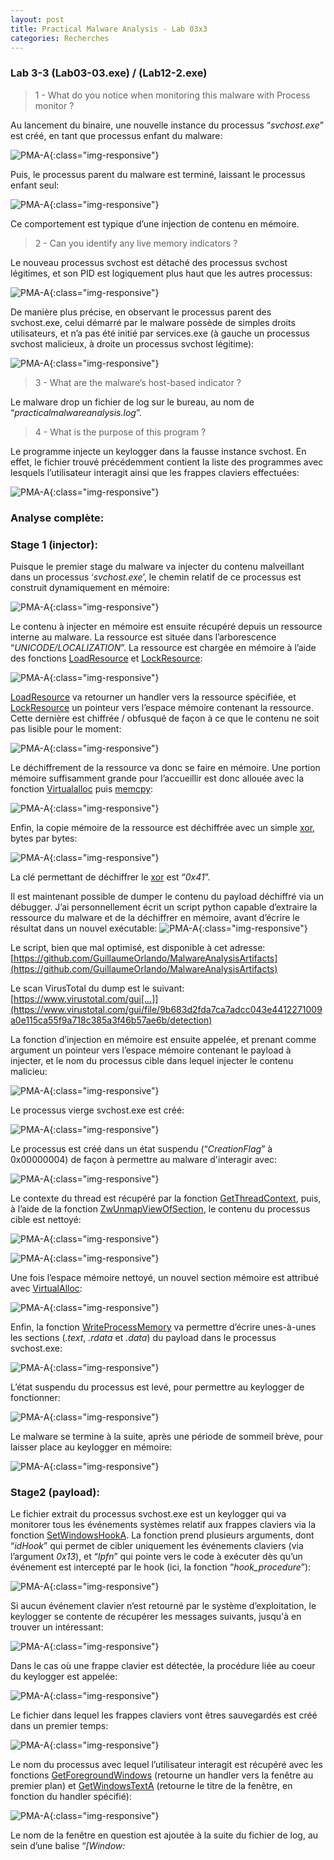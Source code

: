 ```yaml
---
layout: post
title: Practical Malware Analysis - Lab 03x3
categories: Recherches
---
```

### Lab 3-3 (Lab03-03.exe) / (Lab12-2.exe)
> 1 - What do you notice when monitoring this malware with Process monitor ?

Au lancement du binaire, une nouvelle instance du processus “_svchost.exe_” est créé, en tant que processus enfant du malware:

![PMA-A](/img/PMA/chap3/03/A.png){:class="img-responsive"}

Puis, le processus parent du malware est terminé, laissant le processus enfant seul:

![PMA-A](/img/PMA/chap3/03/B.png){:class="img-responsive"}

Ce comportement est typique d’une injection de contenu en mémoire.

>2 - Can you identify any live memory indicators ?

Le nouveau processus svchost est détaché des processus svchost légitimes, et son PID est logiquement plus haut que les autres processus:

![PMA-A](/img/PMA/chap3/03/C.png){:class="img-responsive"}

De manière plus précise, en observant le processus parent des svchost.exe, celui démarré par le malware possède de simples droits utilisateurs, et n’a pas été initié par services.exe (à gauche un processus svchost malicieux, à droite un processus svchost légitime):

![PMA-A](/img/PMA/chap3/03/D.png){:class="img-responsive"}

> 3 - What are the malware’s host-based indicator ?

Le malware drop un fichier de log sur le bureau, au nom de “_practicalmalwareanalysis.log_”.

> 4 - What is the purpose of this program ?

Le programme injecte un keylogger dans la fausse instance svchost. En effet, le fichier trouvé précédemment contient la liste des programmes avec lesquels l’utilisateur interagit ainsi que les frappes claviers effectuées:

![PMA-A](/img/PMA/chap3/03/E.PNG){:class="img-responsive"}

### Analyse complète:
### Stage 1 (injector):
Puisque le premier stage du malware va injecter du contenu malveillant dans un processus ‘_svchost.exe_’, le chemin relatif de ce processus est construit dynamiquement en mémoire:

![PMA-A](/img/PMA/chap3/03/F.png){:class="img-responsive"}

Le contenu à injecter en mémoire est ensuite récupéré depuis un ressource interne au malware. La ressource est située dans l’arborescence “_UNICODE/LOCALIZATION_”. La ressource est chargée en mémoire à l’aide des fonctions [LoadResource](https://docs.microsoft.com/en-us/windows/win32/api/libloaderapi/nf-libloaderapi-loadresource) et [LockResource](https://docs.microsoft.com/en-us/windows/win32/api/libloaderapi/nf-libloaderapi-lockresource):

![PMA-A](/img/PMA/chap3/03/G.PNG){:class="img-responsive"}

[LoadResource](https://docs.microsoft.com/en-us/windows/win32/api/libloaderapi/nf-libloaderapi-loadresource) va retourner un handler vers la ressource spécifiée, et [LockResource](https://docs.microsoft.com/en-us/windows/win32/api/libloaderapi/nf-libloaderapi-lockresource) un pointeur vers l’espace mémoire contenant la ressource.
Cette dernière est chiffrée / obfusqué de façon à ce que le contenu ne soit pas lisible pour le moment:

![PMA-A](/img/PMA/chap3/03/H.PNG){:class="img-responsive"}

Le déchiffrement de la ressource va donc se faire en mémoire.
Une portion mémoire suffisamment grande pour l’accueillir est donc allouée avec la fonction [Virtualalloc](https://docs.microsoft.com/en-us/windows/win32/api/memoryapi/nf-memoryapi-virtualalloc) puis [memcpy](https://docs.microsoft.com/en-us/cpp/c-runtime-library/reference/memcpy-wmemcpy?view=vs-2019):

![PMA-A](/img/PMA/chap3/03/I.PNG){:class="img-responsive"}

Enfin, la copie mémoire de la ressource est déchiffrée avec un simple [xor](http://www.xcprod.com/titan/XCSB-DOC/binary_xor.html), bytes par bytes:

![PMA-A](/img/PMA/chap3/03/J.PNG){:class="img-responsive"}

La clé permettant de déchiffrer le [xor](http://www.xcprod.com/titan/XCSB-DOC/binary_xor.html) est “_0x41_”.

Il est maintenant possible de dumper le contenu du payload déchiffré via un débugger. J’ai personnellement écrit un script python capable d’extraire la ressource du malware et de la déchiffrer en mémoire, avant d’écrire le résultat dans un nouvel exécutable:
![PMA-A](/img/PMA/chap3/03/K.PNG){:class="img-responsive"}

Le script, bien que mal optimisé, est disponible à cet adresse:
[https://github.com/GuillaumeOrlando/MalwareAnalysisArtifacts](https://github.com/GuillaumeOrlando/MalwareAnalysisArtifacts)

Le scan VirusTotal du dump est le suivant:
[https://www.virustotal.com/gui[...]](https://www.virustotal.com/gui/file/9b683d2fda7ca7adcc043e4412271009a0e115ca55f9a718c385a3f46b57ae6b/detection)

La fonction d’injection en mémoire est ensuite appelée, et prenant comme argument un pointeur vers l’espace mémoire contenant le payload à injecter, et le nom du processus cible dans lequel injecter le contenu malicieu:

![PMA-A](/img/PMA/chap3/03/L.PNG){:class="img-responsive"}

Le processus vierge svchost.exe est créé:

![PMA-A](/img/PMA/chap3/03/M.PNG){:class="img-responsive"}

Le processus est créé dans un état suspendu (“_CreationFlag_” à 0x00000004) de façon à permettre au malware d'interagir avec:

![PMA-A](/img/PMA/chap3/03/N.PNG){:class="img-responsive"}

Le contexte du thread est récupéré par la fonction [GetThreadContext](https://docs.microsoft.com/en-us/windows/win32/api/processthreadsapi/nf-processthreadsapi-getthreadcontext), puis, à l’aide de la fonction [ZwUnmapViewOfSection](https://docs.microsoft.com/en-us/windows-hardware/drivers/ddi/content/wdm/nf-wdm-zwunmapviewofsection), le contenu du processus cible est nettoyé:

![PMA-A](/img/PMA/chap3/03/S.PNG){:class="img-responsive"}

![PMA-A](/img/PMA/chap3/03/T.PNG){:class="img-responsive"}

Une fois l’espace mémoire nettoyé, un nouvel section mémoire est attribué avec [VirtualAlloc](https://docs.microsoft.com/en-us/windows/win32/api/memoryapi/nf-memoryapi-virtualalloc):

![PMA-A](/img/PMA/chap3/03/U.PNG){:class="img-responsive"}

Enfin, la fonction [WriteProcessMemory](https://docs.microsoft.com/en-us/windows/win32/api/memoryapi/nf-memoryapi-writeprocessmemory) va permettre d’écrire unes-à-unes les sections (_.text_, _.rdata_ et _.data_) du payload dans le processus svchost.exe:

![PMA-A](/img/PMA/chap3/03/V.PNG){:class="img-responsive"}

L’état suspendu du processus est levé, pour permettre au keylogger de fonctionner:

![PMA-A](/img/PMA/chap3/03/W.PNG){:class="img-responsive"}

Le malware se termine à la suite, après une période de sommeil brève, pour laisser place au keylogger en mémoire:

![PMA-A](/img/PMA/chap3/03/X.PNG){:class="img-responsive"}

### Stage2 (payload):
Le fichier extrait du processus svchost.exe est un keylogger qui va monitorer tous les événements systèmes relatif aux frappes claviers via la fonction [SetWindowsHookA](https://docs.microsoft.com/en-us/windows/win32/api/winuser/nf-winuser-setwindowshookexa). La fonction prend plusieurs arguments, dont “_idHook_” qui permet de cibler uniquement les événements claviers (via l’argument _0x13_), et “_lpfn_” qui pointe vers le code à exécuter dès qu’un événement est intercepté par le hook (ici, la fonction “_hook_procedure_”):

![PMA-A](/img/PMA/chap3/03/Y.PNG){:class="img-responsive"}

Si aucun événement clavier n’est retourné par le système d’exploitation, le keylogger se contente de récupérer les messages suivants, jusqu'à en trouver un intéressant:

![PMA-A](/img/PMA/chap3/03/Z.PNG){:class="img-responsive"}

Dans le cas où une frappe clavier est détectée, la procédure liée au coeur du keylogger est appelée:

![PMA-A](/img/PMA/chap3/03/ZA.PNG){:class="img-responsive"}

Le fichier dans lequel les frappes claviers vont êtres sauvegardés est créé dans un premier temps:

![PMA-A](/img/PMA/chap3/03/ZB.PNG){:class="img-responsive"}

Le nom du processus avec lequel l’utilisateur interagit est récupéré avec les fonctions [GetForegroundWindows](https://docs.microsoft.com/en-us/windows/win32/api/winuser/nf-winuser-getforegroundwindow) (retourne un handler vers la fenêtre au premier plan) et [GetWindowsTextA](https://docs.microsoft.com/en-us/windows/win32/api/winuser/nf-winuser-getwindowtexta) (retourne le titre de la fenêtre, en fonction du handler spécifié):

![PMA-A](/img/PMA/chap3/03/ZC.PNG){:class="img-responsive"}

Le nom de la fenêtre en question est ajoutée à la suite du fichier de log, au sein d’une balise “_[Window: <title>]_”:
  
![PMA-A](/img/PMA/chap3/03/ZD.png){:class="img-responsive"}

Le résultat est le suivant:

![PMA-A](/img/PMA/chap3/03/ZE.PNG){:class="img-responsive"}

La touche clavier ayant déclenchée l'événement est, pour finir, écrite au sein du fichier de log. Si la touche est une simple touche alphabétique, celle-ci est ajoutée telle-quelle à la suite du fichier. Si la touche correspond à une action particulière (i.e: une barre d’espace, un “_entrer_”, un “_shift_”, etc …) ou à un chiffre, un switch de 19 valeurs est appliquée de façon à déterminer et formater l’entrée qui sera ajoutée au fichier de log:

![PMA-A](/img/PMA/chap3/03/ZF.png){:class="img-responsive"}

Par exemple, le code responsable d’ajouter la touche _“shift”_ au fichier de log est le suivant:

![PMA-A](/img/PMA/chap3/03/ZG.PNG){:class="img-responsive"}

Le résultat est ensuite appliqué au fichier de log:

![PMA-A](/img/PMA/chap3/03/ZH.PNG){:class="img-responsive"}

Le keylogger boucle sur cette suite d’actions, à partir du moment ou une frappe clavier est détectée.
À noter que la malware ne possède pas de méthode de persistance, ni de technique l'exfiltration de données.

### Ressources:
* [https://0x00sec.org/t/windows-keylogging-part-i/99](https://0x00sec.org/t/windows-keylogging-part-i/99)
* [https://www.endgame.com/blog/technical-blog/ten-process-injection-techniques-technical-survey-common-and-trending-process](https://www.endgame.com/blog/technical-blog/ten-process-injection-techniques-technical-survey-common-and-trending-process)
